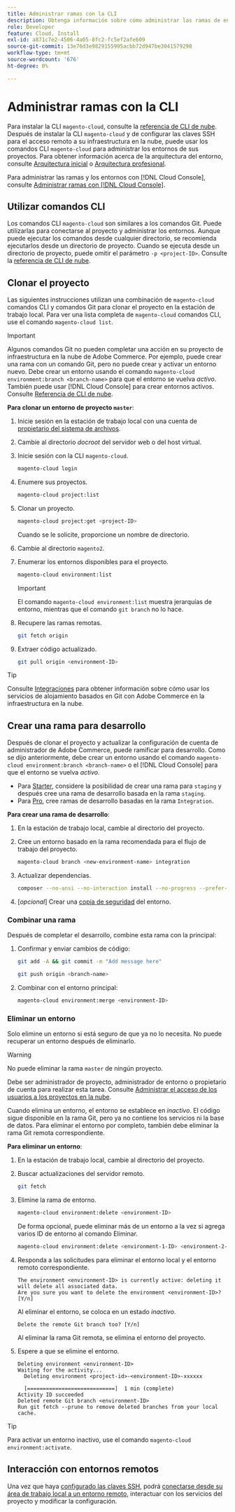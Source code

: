 ```yaml
---
title: Administrar ramas con la CLI
description: Obtenga información sobre cómo administrar las ramas de entorno para Adobe Commerce en la infraestructura en la nube mediante la CLI de la nube.
role: Developer
feature: Cloud, Install
exl-id: a871c7e2-4506-4a05-8fc2-fc5ef2afe609
source-git-commit: 13e76d3e9829155995acbb72d947be3041579298
workflow-type: tm+mt
source-wordcount: '676'
ht-degree: 0%

---
```


# Administrar ramas con la CLI

Para instalar la CLI `magento-cloud`, consulte la [referencia de CLI de nube](../dev-tools/cloud-cli-overview.md). Después de instalar la CLI `magento-cloud` y de configurar las claves SSH para el acceso remoto a su infraestructura en la nube, puede usar los comandos CLI `magento-cloud` para administrar los entornos de sus proyectos. Para obtener información acerca de la arquitectura del entorno, consulte [Arquitectura inicial](../architecture/starter-architecture.md) o [Arquitectura profesional](../architecture/pro-architecture.md).

Para administrar las ramas y los entornos con [!DNL Cloud Console], consulte [Administrar ramas con [!DNL Cloud Console]](../project/console-branches.md).

## Utilizar comandos CLI

Los comandos CLI `magento-cloud` son similares a los comandos Git. Puede utilizarlas para conectarse al proyecto y administrar los entornos. Aunque puede ejecutar los comandos desde cualquier directorio, se recomienda ejecutarlos desde un directorio de proyecto. Cuando se ejecuta desde un directorio de proyecto, puede omitir el parámetro `-p <project-ID>`. Consulte la [referencia de CLI de nube](../dev-tools/cloud-cli-overview.md).

## Clonar el proyecto

Las siguientes instrucciones utilizan una combinación de `magento-cloud` comandos CLI y comandos Git para clonar el proyecto en la estación de trabajo local. Para ver una lista completa de `magento-cloud` comandos CLI, use el comando `magento-cloud list`.

>[!IMPORTANT]
>
>Algunos comandos Git no pueden completar una acción en su proyecto de infraestructura en la nube de Adobe Commerce. Por ejemplo, puede crear una rama con un comando Git, pero no puede crear y activar un entorno nuevo. Debe crear un entorno usando el comando `magento-cloud environment:branch <branch-name>` para que el entorno se vuelva _activo_. También puede usar [!DNL Cloud Console] para crear entornos activos. Consulte [Referencia de CLI de nube](../dev-tools/cloud-cli-overview.md#git-commands).

**Para clonar un entorno de proyecto `master`**:

1. Inicie sesión en la estación de trabajo local con una cuenta de [propietario del sistema de archivos](https://experienceleague.adobe.com/docs/commerce-operations/installation-guide/prerequisites/file-system/configure-permissions.html).

1. Cambie al directorio _docroot_ del servidor web o del host virtual.

1. Inicie sesión con la CLI `magento-cloud`.

   ```bash
   magento-cloud login
   ```

1. Enumere sus proyectos.

   ```bash
   magento-cloud project:list
   ```

1. Clonar un proyecto.

   ```bash
   magento-cloud project:get <project-ID>
   ```

   Cuando se le solicite, proporcione un nombre de directorio.

1. Cambie al directorio `magento2`.

1. Enumerar los entornos disponibles para el proyecto.

   ```bash
   magento-cloud environment:list
   ```

   >[!IMPORTANT]
   >
   >El comando `magento-cloud environment:list` muestra jerarquías de entorno, mientras que el comando `git branch` no lo hace.

1. Recupere las ramas remotas.

   ```bash
   git fetch origin
   ```

1. Extraer código actualizado.

   ```bash
   git pull origin <environment-ID>
   ```

>[!TIP]
>
>Consulte [Integraciones](../integrations/overview.md) para obtener información sobre cómo usar los servicios de alojamiento basados en Git con Adobe Commerce en la infraestructura en la nube.

## Crear una rama para desarrollo

Después de clonar el proyecto y actualizar la configuración de cuenta de administrador de Adobe Commerce, puede ramificar para desarrollo. Como se dijo anteriormente, debe crear un entorno usando el comando `magento-cloud environment:branch <branch-name>` o el [!DNL Cloud Console] para que el entorno se vuelva _activo_.

- Para [Starter](../architecture/starter-develop-deploy-workflow.md#clone-and-branch), considere la posibilidad de crear una rama para `staging` y después cree una rama de desarrollo basada en la rama `staging`.
- Para [Pro](../architecture/pro-develop-deploy-workflow.md#development-workflow), cree ramas de desarrollo basadas en la rama `Integration`.

**Para crear una rama de desarrollo**:

1. En la estación de trabajo local, cambie al directorio del proyecto.

1. Cree un entorno basado en la rama recomendada para el flujo de trabajo del proyecto.

   ```bash
   magento-cloud branch <new-environment-name> integration
   ```

1. Actualizar dependencias.

   ```bash
   composer --no-ansi --no-interaction install --no-progress --prefer-dist --optimize-autoloader
   ```

1. [_opcional_] Crear una [copia de seguridad](../storage/snapshots.md) del entorno.

### Combinar una rama

Después de completar el desarrollo, combine esta rama con la principal:

1. Confirmar y enviar cambios de código:

   ```bash
   git add -A && git commit -m "Add message here"
   ```

   ```bash
   git push origin <branch-name>
   ```

1. Combinar con el entorno principal:

   ```bash
   magento-cloud environment:merge <environment-ID>
   ```

### Eliminar un entorno

Solo elimine un entorno si está seguro de que ya no lo necesita. No puede recuperar un entorno después de eliminarlo.

>[!WARNING]
>
>No puede eliminar la rama `master` de ningún proyecto.

Debe ser administrador de proyecto, administrador de entorno o propietario de cuenta para realizar esta tarea. Consulte [Administrar el acceso de los usuarios a los proyectos en la nube](../project/user-access.md).

Cuando elimina un entorno, el entorno se establece en _inactivo_. El código sigue disponible en la rama Git, pero ya no contiene los servicios ni la base de datos. Para eliminar el entorno por completo, también debe eliminar la rama Git remota correspondiente.

**Para eliminar un entorno**:

1. En la estación de trabajo local, cambie al directorio del proyecto.

1. Buscar actualizaciones del servidor remoto.

   ```bash
   git fetch
   ```

1. Elimine la rama de entorno.

   ```bash
   magento-cloud environment:delete <environment-ID>
   ```

   De forma opcional, puede eliminar más de un entorno a la vez si agrega varios ID de entorno al comando Eliminar.

   ```bash
   magento-cloud environment:delete <environment-1-ID> <environment-2-ID>
   ```

1. Responda a las solicitudes para eliminar el entorno local y el entorno remoto correspondiente.

   ```terminal
   The environment <environment-ID> is currently active: deleting it will delete all associated data.
   Are you sure you want to delete the environment <environment-ID>? [Y/n]
   ```

   Al eliminar el entorno, se coloca en un estado _inactivo_.

   ```terminal
   Delete the remote Git branch too? [Y/n]
   ```

   Al eliminar la rama Git remota, se elimina el entorno del proyecto.

1. Espere a que se elimine el entorno.

   ```terminal
   Deleting environment <environment-ID>
   Waiting for the activity...
     Deleting environment <project-id>-<environment-ID>-xxxxxx
   
     [============================]  1 min (complete)
   Activity ID succeeded
   Deleted remote Git branch <environment-ID>
   Run git fetch --prune to remove deleted branches from your local cache.
   ```

>[!TIP]
>
>Para activar un entorno inactivo, use el comando `magento-cloud environment:activate`.

## Interacción con entornos remotos

Una vez que haya [configurado las claves SSH](../development/secure-connections.md), podrá [conectarse desde su área de trabajo local a un entorno remoto](../development/secure-connections.md#connect-to-a-remote-environment), interactuar con los servicios del proyecto y modificar la configuración.
